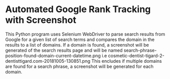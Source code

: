 # Automated Google Rank Tracking with Screenshot
This Python program uses Selenium WebDriver to parse search results from Google for a given list of search terms and compares the domain in the results to a list of domains. If a domain is found, a screenshot will be generated of the search results page and will be named search-phrase-position-found-domain-current-datetime.png i.e cosmetic-dentist-tigard-2-dentisttigard.com-20181005-130851.png This encludes if multiple domains are found for a search phrase, a screenshot will be generated for each domain.
